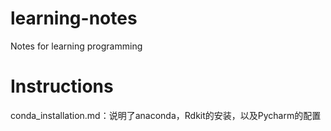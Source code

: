 # learning-notes
Notes for learning programming

# Instructions
conda_installation.md：说明了anaconda，Rdkit的安装，以及Pycharm的配置
